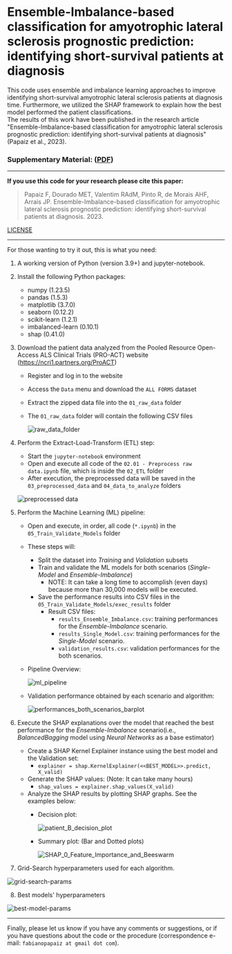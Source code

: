 # Ensemble-Imbalance-based classification for amyotrophic lateral sclerosis prognostic prediction: identifying short-survival patients at diagnosis


This code uses ensemble and imbalance learning approaches to improve identifying short-survival amyotrophic lateral sclerosis patients at diagnosis time. Furthermore, we utilized the SHAP framework to explain how the best model performed the patient classifications.  
The results of this work have been published in the research article "Ensemble-Imbalance-based classification for amyotrophic lateral sclerosis prognostic prediction: identifying short-survival patients at diagnosis" (Papaiz et al., 2023).

### Supplementary Material: ([PDF](https://github.com/fabianopapaiz/ensemble_imbalance_model_for_als_prognosis/files/12898644/supplementary_info.pdf))

---


**If you use this code for your research please cite this paper:**

> Papaiz F, Dourado MET, Valentim RAdM, Pinto R, de Morais AHF, Arrais JP. Ensemble-Imbalance-based classification for amyotrophic lateral sclerosis prognostic prediction: identifying short-survival patients at diagnosis. 2023.
   
[LICENSE](LICENSE)

---
For those wanting to try it out, this is what you need:
1) A working version of Python (version 3.9+) and jupyter-notebook.
2) Install the following Python packages:
    - numpy (1.23.5)
    - pandas (1.5.3)
    - matplotlib (3.7.0)
    - seaborn (0.12.2)
    - scikit-learn (1.2.1)
    - imbalanced-learn (0.10.1)
    - shap (0.41.0) 
3) Download the patient data analyzed from the Pooled Resource Open-Access ALS Clinical Trials (PRO-ACT) website (https://ncri1.partners.org/ProACT)
    - Register and log in to the website
    - Access the `Data` menu and download the `ALL FORMS` dataset
    - Extract the zipped data file into the `01_raw_data` folder
    - The `01_raw_data` folder will contain the following CSV files
      
      ![raw_data_folder](https://github.com/fabianopapaiz/als_prognosis_using_ensemble_imbalance/assets/16102250/dc9c533d-8152-44f0-b0f4-5b9112f34e04)
      
4) Perform the Extract-Load-Transform (ETL) step:    
    - Start the `jupyter-notebook` environment 
    - Open and execute all code of the `02.01 - Preprocess raw data.ipynb` file, which is inside the `02_ETL` folder
    - After execution, the preprocessed data will be saved in the `03_preprocessed_data` and `04_data_to_analyze` folders

    ![preprocessed data](https://github.com/fabianopapaiz/als_prognosis_using_ensemble_imbalance/assets/16102250/b86b4ecd-1f3d-44b4-aa54-ceb1b8860f3f)

5) Perform the Machine Learning (ML) pipeline:
    - Open and execute, in order, all code (`*.ipynb`) in the `05_Train_Validate_Models` folder
    - These steps will:
        - Split the dataset into _Training_ and _Validation_ subsets 
        - Train and validate the ML models for both scenarios (_Single-Model_ and _Ensemble-Imbalance_)
           - NOTE: It can take a long time to accomplish (even days) because more than 30,000 models will be executed.
        - Save the performance results into CSV files in the `05_Train_Validate_Models/exec_results` folder
           - Result CSV files:
              - ```results_Ensemble_Imbalance.csv```: training performances for the _Ensemble-Imbalance_ scenario.
              - ```results_Single_Model.csv```: training performances for the _Single-Model_ scenario.
              - ```validation_results.csv```: validation performances for the both scenarios.
             
    - Pipeline Overview:
      
      ![ml_pipeline](https://github.com/fabianopapaiz/ensemble_imbalance_model_for_als_prognosis/assets/16102250/2509f990-79ed-4009-8409-d037c5dbd46d)




    - Validation performance obtained by each scenario and algorithm:
      
      ![performances_both_scenarios_barplot](https://github.com/fabianopapaiz/ensemble_imbalance_model_for_als_prognosis/assets/16102250/fc10a69f-e7f5-4a96-a0dd-f88e9d852059)





 
6) Execute the SHAP explanations over the model that reached the best performance for the _Ensemble-Imbalance_ scenario(i.e., _BalancedBagging_ model using _Neural Networks_ as a base estimator)
    - Create a SHAP Kernel Explainer instance using the best model and the Validation set:
        - ```explainer = shap.KernelExplainer(<<BEST_MODEL>>.predict, X_valid) ```
    - Generate the SHAP values: (Note: It can take many hours)
        - ```shap_values = explainer.shap_values(X_valid)```
    - Analyze the SHAP results by plotting SHAP graphs. See the examples below:
        - Decision plot:
          
          ![patient_B_decision_plot](https://github.com/fabianopapaiz/ensemble_imbalance_model_for_als_prognosis/assets/16102250/764dc32a-d273-4c1c-aa1a-ed73ba4994ed)

        
        - Summary plot: (Bar and Dotted plots)
          
          ![SHAP_0_Feature_Importance_and_Beeswarm](https://github.com/fabianopapaiz/ensemble_imbalance_model_for_als_prognosis/assets/16102250/f10efead-d5e8-4455-b1ac-0527e51b2456)


7) Grid-Search hyperparameters used for each algorithm.

![grid-search-params](https://github.com/fabianopapaiz/ensemble_imbalance_model_for_als_prognosis/assets/16102250/8ed50d34-ff82-43c7-8364-b51d9ffbff8b)




8) Best models' hyperparameters

![best-model-params](https://github.com/fabianopapaiz/ensemble_imbalance_model_for_als_prognosis/assets/16102250/2d00db54-ddd3-4001-9193-15fa1ac12ca5)



---
Finally, please let us know if you have any comments or suggestions, or if you have questions about the code or the procedure (correspondence e-mail: `fabianopapaiz at gmail dot com`). 



